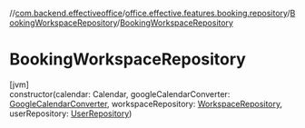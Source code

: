 //[com.backend.effectiveoffice](../../../index.md)/[office.effective.features.booking.repository](../index.md)/[BookingWorkspaceRepository](index.md)/[BookingWorkspaceRepository](-booking-workspace-repository.md)

# BookingWorkspaceRepository

[jvm]\
constructor(calendar: Calendar, googleCalendarConverter: [GoogleCalendarConverter](../../office.effective.features.booking.converters/-google-calendar-converter/index.md), workspaceRepository: [WorkspaceRepository](../../office.effective.features.workspace.repository/-workspace-repository/index.md), userRepository: [UserRepository](../../office.effective.features.user.repository/-user-repository/index.md))
